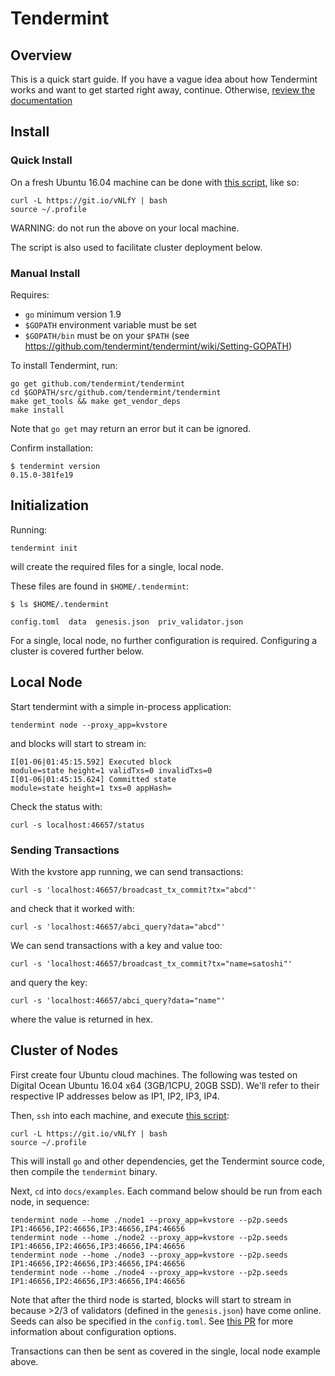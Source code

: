 # Tendermint

## Overview

This is a quick start guide. If you have a vague idea about how Tendermint works
and want to get started right away, continue. Otherwise, [review the documentation](http://tendermint.readthedocs.io/en/master/)

## Install

### Quick Install

On a fresh Ubuntu 16.04 machine can be done with [this script](https://git.io/vNLfY), like so:

```
curl -L https://git.io/vNLfY | bash
source ~/.profile
```

WARNING: do not run the above on your local machine.

The script is also used to facilitate cluster deployment below.

### Manual Install

Requires:
- `go` minimum version 1.9
- `$GOPATH` environment variable must be set
- `$GOPATH/bin` must be on your `$PATH` (see https://github.com/tendermint/tendermint/wiki/Setting-GOPATH)

To install Tendermint, run:

```
go get github.com/tendermint/tendermint
cd $GOPATH/src/github.com/tendermint/tendermint
make get_tools && make get_vendor_deps
make install
```

Note that `go get` may return an error but it can be ignored.

Confirm installation:

```
$ tendermint version
0.15.0-381fe19
```

## Initialization

Running:

```
tendermint init
```

will create the required files for a single, local node.

These files are found in `$HOME/.tendermint`:

```
$ ls $HOME/.tendermint

config.toml  data  genesis.json  priv_validator.json
```

For a single, local node, no further configuration is required.
Configuring a cluster is covered further below.

## Local Node

Start tendermint with a simple in-process application:

```
tendermint node --proxy_app=kvstore
```

and blocks will start to stream in:

```
I[01-06|01:45:15.592] Executed block                               module=state height=1 validTxs=0 invalidTxs=0
I[01-06|01:45:15.624] Committed state                              module=state height=1 txs=0 appHash=
```

Check the status with:

```
curl -s localhost:46657/status
```

### Sending Transactions

With the kvstore app running, we can send transactions:

```
curl -s 'localhost:46657/broadcast_tx_commit?tx="abcd"'
```

and check that it worked with:

```
curl -s 'localhost:46657/abci_query?data="abcd"'
```

We can send transactions with a key and value too:

```
curl -s 'localhost:46657/broadcast_tx_commit?tx="name=satoshi"'
```

and query the key:

```
curl -s 'localhost:46657/abci_query?data="name"'
```

where the value is returned in hex.

## Cluster of Nodes

First create four Ubuntu cloud machines. The following was tested on Digital Ocean Ubuntu 16.04 x64 (3GB/1CPU, 20GB SSD). We'll refer to their respective IP addresses below as IP1, IP2, IP3, IP4.

Then, `ssh` into each machine, and execute [this script](https://git.io/vNLfY):

```
curl -L https://git.io/vNLfY | bash
source ~/.profile
```

This will install `go` and other dependencies, get the Tendermint source code, then compile the `tendermint` binary.

Next, `cd` into `docs/examples`. Each command below should be run from each node, in sequence:

```
tendermint node --home ./node1 --proxy_app=kvstore --p2p.seeds IP1:46656,IP2:46656,IP3:46656,IP4:46656
tendermint node --home ./node2 --proxy_app=kvstore --p2p.seeds IP1:46656,IP2:46656,IP3:46656,IP4:46656
tendermint node --home ./node3 --proxy_app=kvstore --p2p.seeds IP1:46656,IP2:46656,IP3:46656,IP4:46656
tendermint node --home ./node4 --proxy_app=kvstore --p2p.seeds IP1:46656,IP2:46656,IP3:46656,IP4:46656
```

Note that after the third node is started, blocks will start to stream in because >2/3 of validators (defined in the `genesis.json`) have come online. Seeds can also be specified in the `config.toml`. See [this PR](https://github.com/tendermint/tendermint/pull/792) for more information about configuration options.

Transactions can then be sent as covered in the single, local node example above.
